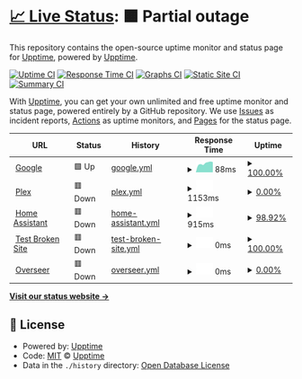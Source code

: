 # [📈 Live Status](https://demo.upptime.js.org): <!--live status--> **🟧 Partial outage**

This repository contains the open-source uptime monitor and status page for [Upptime](https://upptime.js.org), powered by [Upptime](https://github.com/upptime/upptime).

[![Uptime CI](https://github.com/upptime/upptime/workflows/Uptime%20CI/badge.svg)](https://github.com/upptime/upptime/actions?query=workflow%3A%22Uptime+CI%22)
[![Response Time CI](https://github.com/upptime/upptime/workflows/Response%20Time%20CI/badge.svg)](https://github.com/upptime/upptime/actions?query=workflow%3A%22Response+Time+CI%22)
[![Graphs CI](https://github.com/upptime/upptime/workflows/Graphs%20CI/badge.svg)](https://github.com/upptime/upptime/actions?query=workflow%3A%22Graphs+CI%22)
[![Static Site CI](https://github.com/upptime/upptime/workflows/Static%20Site%20CI/badge.svg)](https://github.com/upptime/upptime/actions?query=workflow%3A%22Static+Site+CI%22)
[![Summary CI](https://github.com/upptime/upptime/workflows/Summary%20CI/badge.svg)](https://github.com/upptime/upptime/actions?query=workflow%3A%22Summary+CI%22)

With [Upptime](https://upptime.js.org), you can get your own unlimited and free uptime monitor and status page, powered entirely by a GitHub repository. We use [Issues](https://github.com/upptime/upptime/issues) as incident reports, [Actions](https://github.com/upptime/upptime/actions) as uptime monitors, and [Pages](https://demo.upptime.js.org) for the status page.

<!--start: status pages-->
<!-- This summary is generated by Upptime (https://github.com/upptime/upptime) -->
<!-- Do not edit this manually, your changes will be overwritten -->
<!-- prettier-ignore -->
| URL | Status | History | Response Time | Uptime |
| --- | ------ | ------- | ------------- | ------ |
| <img alt="" src="https://icons.duckduckgo.com/ip3/www.google.com.ico" height="13"> [Google](https://www.google.com) | 🟩 Up | [google.yml](https://github.com/marksmaynard1/MaynardHome/commits/HEAD/history/google.yml) | <details><summary><img alt="Response time graph" src="./graphs/google/response-time-week.png" height="20"> 88ms</summary><br><a href="https://upptime.github.io/upptime/history/google"><img alt="Response time 122" src="https://img.shields.io/endpoint?url=https%3A%2F%2Fraw.githubusercontent.com%2Fmarksmaynard1%2FMaynardHome%2FHEAD%2Fapi%2Fgoogle%2Fresponse-time.json"></a><br><a href="https://upptime.github.io/upptime/history/google"><img alt="24-hour response time 97" src="https://img.shields.io/endpoint?url=https%3A%2F%2Fraw.githubusercontent.com%2Fmarksmaynard1%2FMaynardHome%2FHEAD%2Fapi%2Fgoogle%2Fresponse-time-day.json"></a><br><a href="https://upptime.github.io/upptime/history/google"><img alt="7-day response time 88" src="https://img.shields.io/endpoint?url=https%3A%2F%2Fraw.githubusercontent.com%2Fmarksmaynard1%2FMaynardHome%2FHEAD%2Fapi%2Fgoogle%2Fresponse-time-week.json"></a><br><a href="https://upptime.github.io/upptime/history/google"><img alt="30-day response time 102" src="https://img.shields.io/endpoint?url=https%3A%2F%2Fraw.githubusercontent.com%2Fmarksmaynard1%2FMaynardHome%2FHEAD%2Fapi%2Fgoogle%2Fresponse-time-month.json"></a><br><a href="https://upptime.github.io/upptime/history/google"><img alt="1-year response time 104" src="https://img.shields.io/endpoint?url=https%3A%2F%2Fraw.githubusercontent.com%2Fmarksmaynard1%2FMaynardHome%2FHEAD%2Fapi%2Fgoogle%2Fresponse-time-year.json"></a></details> | <details><summary><a href="https://upptime.github.io/upptime/history/google">100.00%</a></summary><a href="https://upptime.github.io/upptime/history/google"><img alt="All-time uptime 100.00%" src="https://img.shields.io/endpoint?url=https%3A%2F%2Fraw.githubusercontent.com%2Fmarksmaynard1%2FMaynardHome%2FHEAD%2Fapi%2Fgoogle%2Fuptime.json"></a><br><a href="https://upptime.github.io/upptime/history/google"><img alt="24-hour uptime 100.00%" src="https://img.shields.io/endpoint?url=https%3A%2F%2Fraw.githubusercontent.com%2Fmarksmaynard1%2FMaynardHome%2FHEAD%2Fapi%2Fgoogle%2Fuptime-day.json"></a><br><a href="https://upptime.github.io/upptime/history/google"><img alt="7-day uptime 100.00%" src="https://img.shields.io/endpoint?url=https%3A%2F%2Fraw.githubusercontent.com%2Fmarksmaynard1%2FMaynardHome%2FHEAD%2Fapi%2Fgoogle%2Fuptime-week.json"></a><br><a href="https://upptime.github.io/upptime/history/google"><img alt="30-day uptime 100.00%" src="https://img.shields.io/endpoint?url=https%3A%2F%2Fraw.githubusercontent.com%2Fmarksmaynard1%2FMaynardHome%2FHEAD%2Fapi%2Fgoogle%2Fuptime-month.json"></a><br><a href="https://upptime.github.io/upptime/history/google"><img alt="1-year uptime 100.00%" src="https://img.shields.io/endpoint?url=https%3A%2F%2Fraw.githubusercontent.com%2Fmarksmaynard1%2FMaynardHome%2FHEAD%2Fapi%2Fgoogle%2Fuptime-year.json"></a></details>
| <img alt="" src="https://icons.duckduckgo.com/ip3/maynardserver.duckdns.org.ico" height="13"> [Plex](http://maynardserver.duckdns.org:32400) | 🟥 Down | [plex.yml](https://github.com/marksmaynard1/MaynardHome/commits/HEAD/history/plex.yml) | <details><summary><img alt="Response time graph" src="./graphs/plex/response-time-week.png" height="20"> 1153ms</summary><br><a href="https://upptime.github.io/upptime/history/plex"><img alt="Response time 540" src="https://img.shields.io/endpoint?url=https%3A%2F%2Fraw.githubusercontent.com%2Fmarksmaynard1%2FMaynardHome%2FHEAD%2Fapi%2Fplex%2Fresponse-time.json"></a><br><a href="https://upptime.github.io/upptime/history/plex"><img alt="24-hour response time 215" src="https://img.shields.io/endpoint?url=https%3A%2F%2Fraw.githubusercontent.com%2Fmarksmaynard1%2FMaynardHome%2FHEAD%2Fapi%2Fplex%2Fresponse-time-day.json"></a><br><a href="https://upptime.github.io/upptime/history/plex"><img alt="7-day response time 1153" src="https://img.shields.io/endpoint?url=https%3A%2F%2Fraw.githubusercontent.com%2Fmarksmaynard1%2FMaynardHome%2FHEAD%2Fapi%2Fplex%2Fresponse-time-week.json"></a><br><a href="https://upptime.github.io/upptime/history/plex"><img alt="30-day response time 580" src="https://img.shields.io/endpoint?url=https%3A%2F%2Fraw.githubusercontent.com%2Fmarksmaynard1%2FMaynardHome%2FHEAD%2Fapi%2Fplex%2Fresponse-time-month.json"></a><br><a href="https://upptime.github.io/upptime/history/plex"><img alt="1-year response time 570" src="https://img.shields.io/endpoint?url=https%3A%2F%2Fraw.githubusercontent.com%2Fmarksmaynard1%2FMaynardHome%2FHEAD%2Fapi%2Fplex%2Fresponse-time-year.json"></a></details> | <details><summary><a href="https://upptime.github.io/upptime/history/plex">0.00%</a></summary><a href="https://upptime.github.io/upptime/history/plex"><img alt="All-time uptime 0.00%" src="https://img.shields.io/endpoint?url=https%3A%2F%2Fraw.githubusercontent.com%2Fmarksmaynard1%2FMaynardHome%2FHEAD%2Fapi%2Fplex%2Fuptime.json"></a><br><a href="https://upptime.github.io/upptime/history/plex"><img alt="24-hour uptime 0.00%" src="https://img.shields.io/endpoint?url=https%3A%2F%2Fraw.githubusercontent.com%2Fmarksmaynard1%2FMaynardHome%2FHEAD%2Fapi%2Fplex%2Fuptime-day.json"></a><br><a href="https://upptime.github.io/upptime/history/plex"><img alt="7-day uptime 0.00%" src="https://img.shields.io/endpoint?url=https%3A%2F%2Fraw.githubusercontent.com%2Fmarksmaynard1%2FMaynardHome%2FHEAD%2Fapi%2Fplex%2Fuptime-week.json"></a><br><a href="https://upptime.github.io/upptime/history/plex"><img alt="30-day uptime 0.00%" src="https://img.shields.io/endpoint?url=https%3A%2F%2Fraw.githubusercontent.com%2Fmarksmaynard1%2FMaynardHome%2FHEAD%2Fapi%2Fplex%2Fuptime-month.json"></a><br><a href="https://upptime.github.io/upptime/history/plex"><img alt="1-year uptime 0.00%" src="https://img.shields.io/endpoint?url=https%3A%2F%2Fraw.githubusercontent.com%2Fmarksmaynard1%2FMaynardHome%2FHEAD%2Fapi%2Fplex%2Fuptime-year.json"></a></details>
| <img alt="" src="https://icons.duckduckgo.com/ip3/maynardserver.duckdns.org.ico" height="13"> [Home Assistant](http://maynardserver.duckdns.org:8123) | 🟥 Down | [home-assistant.yml](https://github.com/marksmaynard1/MaynardHome/commits/HEAD/history/home-assistant.yml) | <details><summary><img alt="Response time graph" src="./graphs/home-assistant/response-time-week.png" height="20"> 915ms</summary><br><a href="https://upptime.github.io/upptime/history/home-assistant"><img alt="Response time 462" src="https://img.shields.io/endpoint?url=https%3A%2F%2Fraw.githubusercontent.com%2Fmarksmaynard1%2FMaynardHome%2FHEAD%2Fapi%2Fhome-assistant%2Fresponse-time.json"></a><br><a href="https://upptime.github.io/upptime/history/home-assistant"><img alt="24-hour response time 262" src="https://img.shields.io/endpoint?url=https%3A%2F%2Fraw.githubusercontent.com%2Fmarksmaynard1%2FMaynardHome%2FHEAD%2Fapi%2Fhome-assistant%2Fresponse-time-day.json"></a><br><a href="https://upptime.github.io/upptime/history/home-assistant"><img alt="7-day response time 915" src="https://img.shields.io/endpoint?url=https%3A%2F%2Fraw.githubusercontent.com%2Fmarksmaynard1%2FMaynardHome%2FHEAD%2Fapi%2Fhome-assistant%2Fresponse-time-week.json"></a><br><a href="https://upptime.github.io/upptime/history/home-assistant"><img alt="30-day response time 755" src="https://img.shields.io/endpoint?url=https%3A%2F%2Fraw.githubusercontent.com%2Fmarksmaynard1%2FMaynardHome%2FHEAD%2Fapi%2Fhome-assistant%2Fresponse-time-month.json"></a><br><a href="https://upptime.github.io/upptime/history/home-assistant"><img alt="1-year response time 515" src="https://img.shields.io/endpoint?url=https%3A%2F%2Fraw.githubusercontent.com%2Fmarksmaynard1%2FMaynardHome%2FHEAD%2Fapi%2Fhome-assistant%2Fresponse-time-year.json"></a></details> | <details><summary><a href="https://upptime.github.io/upptime/history/home-assistant">98.92%</a></summary><a href="https://upptime.github.io/upptime/history/home-assistant"><img alt="All-time uptime 99.07%" src="https://img.shields.io/endpoint?url=https%3A%2F%2Fraw.githubusercontent.com%2Fmarksmaynard1%2FMaynardHome%2FHEAD%2Fapi%2Fhome-assistant%2Fuptime.json"></a><br><a href="https://upptime.github.io/upptime/history/home-assistant"><img alt="24-hour uptime 98.46%" src="https://img.shields.io/endpoint?url=https%3A%2F%2Fraw.githubusercontent.com%2Fmarksmaynard1%2FMaynardHome%2FHEAD%2Fapi%2Fhome-assistant%2Fuptime-day.json"></a><br><a href="https://upptime.github.io/upptime/history/home-assistant"><img alt="7-day uptime 98.92%" src="https://img.shields.io/endpoint?url=https%3A%2F%2Fraw.githubusercontent.com%2Fmarksmaynard1%2FMaynardHome%2FHEAD%2Fapi%2Fhome-assistant%2Fuptime-week.json"></a><br><a href="https://upptime.github.io/upptime/history/home-assistant"><img alt="30-day uptime 99.24%" src="https://img.shields.io/endpoint?url=https%3A%2F%2Fraw.githubusercontent.com%2Fmarksmaynard1%2FMaynardHome%2FHEAD%2Fapi%2Fhome-assistant%2Fuptime-month.json"></a><br><a href="https://upptime.github.io/upptime/history/home-assistant"><img alt="1-year uptime 98.90%" src="https://img.shields.io/endpoint?url=https%3A%2F%2Fraw.githubusercontent.com%2Fmarksmaynard1%2FMaynardHome%2FHEAD%2Fapi%2Fhome-assistant%2Fuptime-year.json"></a></details>
| <img alt="" src="https://icons.duckduckgo.com/ip3/thissitedoesnotexist.koj.co.ico" height="13"> [Test Broken Site](https://thissitedoesnotexist.koj.co) | 🟥 Down | [test-broken-site.yml](https://github.com/marksmaynard1/MaynardHome/commits/HEAD/history/test-broken-site.yml) | <details><summary><img alt="Response time graph" src="./graphs/test-broken-site/response-time-week.png" height="20"> 0ms</summary><br><a href="https://upptime.github.io/upptime/history/test-broken-site"><img alt="Response time 0" src="https://img.shields.io/endpoint?url=https%3A%2F%2Fraw.githubusercontent.com%2Fmarksmaynard1%2FMaynardHome%2FHEAD%2Fapi%2Ftest-broken-site%2Fresponse-time.json"></a><br><a href="https://upptime.github.io/upptime/history/test-broken-site"><img alt="24-hour response time 0" src="https://img.shields.io/endpoint?url=https%3A%2F%2Fraw.githubusercontent.com%2Fmarksmaynard1%2FMaynardHome%2FHEAD%2Fapi%2Ftest-broken-site%2Fresponse-time-day.json"></a><br><a href="https://upptime.github.io/upptime/history/test-broken-site"><img alt="7-day response time 0" src="https://img.shields.io/endpoint?url=https%3A%2F%2Fraw.githubusercontent.com%2Fmarksmaynard1%2FMaynardHome%2FHEAD%2Fapi%2Ftest-broken-site%2Fresponse-time-week.json"></a><br><a href="https://upptime.github.io/upptime/history/test-broken-site"><img alt="30-day response time 0" src="https://img.shields.io/endpoint?url=https%3A%2F%2Fraw.githubusercontent.com%2Fmarksmaynard1%2FMaynardHome%2FHEAD%2Fapi%2Ftest-broken-site%2Fresponse-time-month.json"></a><br><a href="https://upptime.github.io/upptime/history/test-broken-site"><img alt="1-year response time 0" src="https://img.shields.io/endpoint?url=https%3A%2F%2Fraw.githubusercontent.com%2Fmarksmaynard1%2FMaynardHome%2FHEAD%2Fapi%2Ftest-broken-site%2Fresponse-time-year.json"></a></details> | <details><summary><a href="https://upptime.github.io/upptime/history/test-broken-site">100.00%</a></summary><a href="https://upptime.github.io/upptime/history/test-broken-site"><img alt="All-time uptime 100.00%" src="https://img.shields.io/endpoint?url=https%3A%2F%2Fraw.githubusercontent.com%2Fmarksmaynard1%2FMaynardHome%2FHEAD%2Fapi%2Ftest-broken-site%2Fuptime.json"></a><br><a href="https://upptime.github.io/upptime/history/test-broken-site"><img alt="24-hour uptime 100.00%" src="https://img.shields.io/endpoint?url=https%3A%2F%2Fraw.githubusercontent.com%2Fmarksmaynard1%2FMaynardHome%2FHEAD%2Fapi%2Ftest-broken-site%2Fuptime-day.json"></a><br><a href="https://upptime.github.io/upptime/history/test-broken-site"><img alt="7-day uptime 100.00%" src="https://img.shields.io/endpoint?url=https%3A%2F%2Fraw.githubusercontent.com%2Fmarksmaynard1%2FMaynardHome%2FHEAD%2Fapi%2Ftest-broken-site%2Fuptime-week.json"></a><br><a href="https://upptime.github.io/upptime/history/test-broken-site"><img alt="30-day uptime 100.00%" src="https://img.shields.io/endpoint?url=https%3A%2F%2Fraw.githubusercontent.com%2Fmarksmaynard1%2FMaynardHome%2FHEAD%2Fapi%2Ftest-broken-site%2Fuptime-month.json"></a><br><a href="https://upptime.github.io/upptime/history/test-broken-site"><img alt="1-year uptime 100.00%" src="https://img.shields.io/endpoint?url=https%3A%2F%2Fraw.githubusercontent.com%2Fmarksmaynard1%2FMaynardHome%2FHEAD%2Fapi%2Ftest-broken-site%2Fuptime-year.json"></a></details>
| <img alt="" src="https://icons.duckduckgo.com/ip3/maynardserver.duckdns.org.ico" height="13"> [Overseer](http://maynardserver.duckdns.org:5055) | 🟥 Down | [overseer.yml](https://github.com/marksmaynard1/MaynardHome/commits/HEAD/history/overseer.yml) | <details><summary><img alt="Response time graph" src="./graphs/overseer/response-time-week.png" height="20"> 0ms</summary><br><a href="https://upptime.github.io/upptime/history/overseer"><img alt="Response time 903" src="https://img.shields.io/endpoint?url=https%3A%2F%2Fraw.githubusercontent.com%2Fmarksmaynard1%2FMaynardHome%2FHEAD%2Fapi%2Foverseer%2Fresponse-time.json"></a><br><a href="https://upptime.github.io/upptime/history/overseer"><img alt="24-hour response time 0" src="https://img.shields.io/endpoint?url=https%3A%2F%2Fraw.githubusercontent.com%2Fmarksmaynard1%2FMaynardHome%2FHEAD%2Fapi%2Foverseer%2Fresponse-time-day.json"></a><br><a href="https://upptime.github.io/upptime/history/overseer"><img alt="7-day response time 0" src="https://img.shields.io/endpoint?url=https%3A%2F%2Fraw.githubusercontent.com%2Fmarksmaynard1%2FMaynardHome%2FHEAD%2Fapi%2Foverseer%2Fresponse-time-week.json"></a><br><a href="https://upptime.github.io/upptime/history/overseer"><img alt="30-day response time 0" src="https://img.shields.io/endpoint?url=https%3A%2F%2Fraw.githubusercontent.com%2Fmarksmaynard1%2FMaynardHome%2FHEAD%2Fapi%2Foverseer%2Fresponse-time-month.json"></a><br><a href="https://upptime.github.io/upptime/history/overseer"><img alt="1-year response time 986" src="https://img.shields.io/endpoint?url=https%3A%2F%2Fraw.githubusercontent.com%2Fmarksmaynard1%2FMaynardHome%2FHEAD%2Fapi%2Foverseer%2Fresponse-time-year.json"></a></details> | <details><summary><a href="https://upptime.github.io/upptime/history/overseer">0.00%</a></summary><a href="https://upptime.github.io/upptime/history/overseer"><img alt="All-time uptime 33.75%" src="https://img.shields.io/endpoint?url=https%3A%2F%2Fraw.githubusercontent.com%2Fmarksmaynard1%2FMaynardHome%2FHEAD%2Fapi%2Foverseer%2Fuptime.json"></a><br><a href="https://upptime.github.io/upptime/history/overseer"><img alt="24-hour uptime 0.00%" src="https://img.shields.io/endpoint?url=https%3A%2F%2Fraw.githubusercontent.com%2Fmarksmaynard1%2FMaynardHome%2FHEAD%2Fapi%2Foverseer%2Fuptime-day.json"></a><br><a href="https://upptime.github.io/upptime/history/overseer"><img alt="7-day uptime 0.00%" src="https://img.shields.io/endpoint?url=https%3A%2F%2Fraw.githubusercontent.com%2Fmarksmaynard1%2FMaynardHome%2FHEAD%2Fapi%2Foverseer%2Fuptime-week.json"></a><br><a href="https://upptime.github.io/upptime/history/overseer"><img alt="30-day uptime 0.00%" src="https://img.shields.io/endpoint?url=https%3A%2F%2Fraw.githubusercontent.com%2Fmarksmaynard1%2FMaynardHome%2FHEAD%2Fapi%2Foverseer%2Fuptime-month.json"></a><br><a href="https://upptime.github.io/upptime/history/overseer"><img alt="1-year uptime 12.00%" src="https://img.shields.io/endpoint?url=https%3A%2F%2Fraw.githubusercontent.com%2Fmarksmaynard1%2FMaynardHome%2FHEAD%2Fapi%2Foverseer%2Fuptime-year.json"></a></details>

<!--end: status pages-->

[**Visit our status website →**](https://demo.upptime.js.org)

## 📄 License

- Powered by: [Upptime](https://github.com/upptime/upptime)
- Code: [MIT](./LICENSE) © [Upptime](https://upptime.js.org)
- Data in the `./history` directory: [Open Database License](https://opendatacommons.org/licenses/odbl/1-0/)
